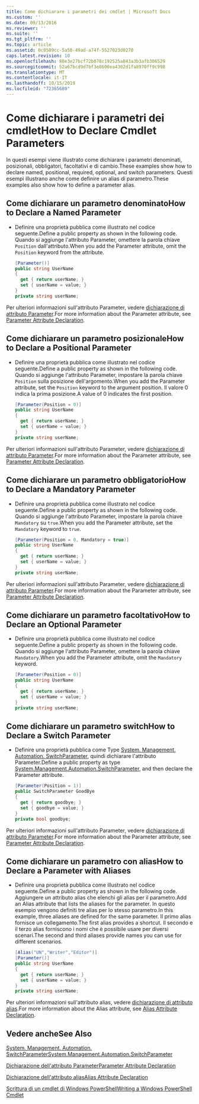 ```yaml
---
title: Come dichiarare i parametri dei cmdlet | Microsoft Docs
ms.custom: ''
ms.date: 09/13/2016
ms.reviewer: ''
ms.suite: ''
ms.tgt_pltfrm: ''
ms.topic: article
ms.assetid: 0c0509cc-5a50-49ad-a74f-5527023d0270
caps.latest.revision: 10
ms.openlocfilehash: 80e3e27bcf72b078c192525a843a3b3afb306529
ms.sourcegitcommit: 52a67bcd9d7bf3e8600ea4302d1fa8970ff9c998
ms.translationtype: MT
ms.contentlocale: it-IT
ms.lasthandoff: 10/15/2019
ms.locfileid: "72365680"
---
```

# <a name="how-to-declare-cmdlet-parameters"></a><span data-ttu-id="40899-102">Come dichiarare i parametri dei cmdlet</span><span class="sxs-lookup"><span data-stu-id="40899-102">How to Declare Cmdlet Parameters</span></span>

<span data-ttu-id="40899-103">In questi esempi viene illustrato come dichiarare i parametri denominati, posizionali, obbligatori, facoltativi e di cambio.</span><span class="sxs-lookup"><span data-stu-id="40899-103">These examples show how to declare named, positional, required, optional, and switch parameters.</span></span> <span data-ttu-id="40899-104">Questi esempi illustrano anche come definire un alias di parametro.</span><span class="sxs-lookup"><span data-stu-id="40899-104">These examples also show how to define a parameter alias.</span></span>

## <a name="how-to-declare-a-named-parameter"></a><span data-ttu-id="40899-105">Come dichiarare un parametro denominato</span><span class="sxs-lookup"><span data-stu-id="40899-105">How to Declare a Named Parameter</span></span>

- <span data-ttu-id="40899-106">Definire una proprietà pubblica come illustrato nel codice seguente.</span><span class="sxs-lookup"><span data-stu-id="40899-106">Define a public property as shown in the following code.</span></span> <span data-ttu-id="40899-107">Quando si aggiunge l'attributo Parameter, omettere la parola chiave `Position` dall'attributo.</span><span class="sxs-lookup"><span data-stu-id="40899-107">When you add the Parameter attribute, omit the `Position` keyword from the attribute.</span></span>

    ```csharp
    [Parameter()]
    public string UserName
    {
      get { return userName; }
      set { userName = value; }
    }
    private string userName;
    ```

<span data-ttu-id="40899-108">Per ulteriori informazioni sull'attributo Parameter, vedere [dichiarazione di attributo Parameter](./parameter-attribute-declaration.md).</span><span class="sxs-lookup"><span data-stu-id="40899-108">For more information about the Parameter attribute, see [Parameter Attribute Declaration](./parameter-attribute-declaration.md).</span></span>

## <a name="how-to-declare-a-positional-parameter"></a><span data-ttu-id="40899-109">Come dichiarare un parametro posizionale</span><span class="sxs-lookup"><span data-stu-id="40899-109">How to Declare a Positional Parameter</span></span>

- <span data-ttu-id="40899-110">Definire una proprietà pubblica come illustrato nel codice seguente.</span><span class="sxs-lookup"><span data-stu-id="40899-110">Define a public property as shown in the following code.</span></span> <span data-ttu-id="40899-111">Quando si aggiunge l'attributo Parameter, impostare la parola chiave `Position` sulla posizione dell'argomento.</span><span class="sxs-lookup"><span data-stu-id="40899-111">When you add the Parameter attribute, set the `Position` keyword to the argument position.</span></span> <span data-ttu-id="40899-112">Il valore 0 indica la prima posizione.</span><span class="sxs-lookup"><span data-stu-id="40899-112">A value of 0 indicates the first position.</span></span>

    ```csharp
    [Parameter(Position = 0)]
    public string UserName
    {
      get { return userName; }
      set { userName = value; }
    }
    private string userName;
    ```

<span data-ttu-id="40899-113">Per ulteriori informazioni sull'attributo Parameter, vedere [dichiarazione di attributo Parameter](./parameter-attribute-declaration.md).</span><span class="sxs-lookup"><span data-stu-id="40899-113">For more information about the Parameter attribute, see [Parameter Attribute Declaration](./parameter-attribute-declaration.md).</span></span>

## <a name="how-to-declare-a-mandatory-parameter"></a><span data-ttu-id="40899-114">Come dichiarare un parametro obbligatorio</span><span class="sxs-lookup"><span data-stu-id="40899-114">How to Declare a Mandatory Parameter</span></span>

- <span data-ttu-id="40899-115">Definire una proprietà pubblica come illustrato nel codice seguente.</span><span class="sxs-lookup"><span data-stu-id="40899-115">Define a public property as shown in the following code.</span></span> <span data-ttu-id="40899-116">Quando si aggiunge l'attributo Parameter, impostare la parola chiave `Mandatory` su `true`.</span><span class="sxs-lookup"><span data-stu-id="40899-116">When you add the Parameter attribute, set the `Mandatory` keyword to `true`.</span></span>

    ```csharp
    [Parameter(Position = 0, Mandatory = true)]
    public string UserName
    {
      get { return userName; }
      set { userName = value; }
    }
    private string userName;
    ```

<span data-ttu-id="40899-117">Per ulteriori informazioni sull'attributo Parameter, vedere [dichiarazione di attributo Parameter](./parameter-attribute-declaration.md).</span><span class="sxs-lookup"><span data-stu-id="40899-117">For more information about the Parameter attribute, see [Parameter Attribute Declaration](./parameter-attribute-declaration.md).</span></span>

## <a name="how-to-declare-an-optional-parameter"></a><span data-ttu-id="40899-118">Come dichiarare un parametro facoltativo</span><span class="sxs-lookup"><span data-stu-id="40899-118">How to Declare an Optional Parameter</span></span>

- <span data-ttu-id="40899-119">Definire una proprietà pubblica come illustrato nel codice seguente.</span><span class="sxs-lookup"><span data-stu-id="40899-119">Define a public property as shown in the following code.</span></span> <span data-ttu-id="40899-120">Quando si aggiunge l'attributo Parameter, omettere la parola chiave `Mandatory`.</span><span class="sxs-lookup"><span data-stu-id="40899-120">When you add the Parameter attribute, omit the `Mandatory` keyword.</span></span>

    ```csharp
    [Parameter(Position = 0)]
    public string UserName
    {
      get { return userName; }
      set { userName = value; }
    }
    private string userName;
    ```

## <a name="how-to-declare-a-switch-parameter"></a><span data-ttu-id="40899-121">Come dichiarare un parametro switch</span><span class="sxs-lookup"><span data-stu-id="40899-121">How to Declare a Switch Parameter</span></span>

- <span data-ttu-id="40899-122">Definire una proprietà pubblica come Type [System. Management. Automation. SwitchParameter](/dotnet/api/System.Management.Automation.SwitchParameter), quindi dichiarare l'attributo Parameter.</span><span class="sxs-lookup"><span data-stu-id="40899-122">Define a public property as type [System.Management.Automation.SwitchParameter](/dotnet/api/System.Management.Automation.SwitchParameter), and then declare the Parameter attribute.</span></span>

    ```csharp
    [Parameter(Position = 1)]
    public SwitchParameter GoodBye
    {
      get { return goodbye; }
      set { goodbye = value; }
    }
    private bool goodbye;
    ```

<span data-ttu-id="40899-123">Per ulteriori informazioni sull'attributo Parameter, vedere [dichiarazione di attributo Parameter](./parameter-attribute-declaration.md).</span><span class="sxs-lookup"><span data-stu-id="40899-123">For more information about the Parameter attribute, see [Parameter Attribute Declaration](./parameter-attribute-declaration.md).</span></span>

## <a name="how-to-declare-a-parameter-with-aliases"></a><span data-ttu-id="40899-124">Come dichiarare un parametro con alias</span><span class="sxs-lookup"><span data-stu-id="40899-124">How to Declare a Parameter with Aliases</span></span>

- <span data-ttu-id="40899-125">Definire una proprietà pubblica come illustrato nel codice seguente.</span><span class="sxs-lookup"><span data-stu-id="40899-125">Define a public property as shown in the following code.</span></span> <span data-ttu-id="40899-126">Aggiungere un attributo alias che elenchi gli alias per il parametro.</span><span class="sxs-lookup"><span data-stu-id="40899-126">Add an Alias attribute that lists the aliases for the parameter.</span></span> <span data-ttu-id="40899-127">In questo esempio vengono definiti tre alias per lo stesso parametro.</span><span class="sxs-lookup"><span data-stu-id="40899-127">In this example, three aliases are defined for the same parameter.</span></span> <span data-ttu-id="40899-128">Il primo alias fornisce un collegamento.</span><span class="sxs-lookup"><span data-stu-id="40899-128">The first alias provides a shortcut.</span></span> <span data-ttu-id="40899-129">Il secondo e il terzo alias forniscono i nomi che è possibile usare per diversi scenari.</span><span class="sxs-lookup"><span data-stu-id="40899-129">The second and third aliases provide names you can use for different scenarios.</span></span>

    ```csharp
    [Alias("UN","Writer","Editor")]
    [Parameter()]
    public string UserName
    {
      get { return userName; }
      set { userName = value; }
    }
    private string userName;
    ```

<span data-ttu-id="40899-130">Per ulteriori informazioni sull'attributo alias, vedere [dichiarazione di attributo alias](./alias-attribute-declaration.md).</span><span class="sxs-lookup"><span data-stu-id="40899-130">For more information about the Alias attribute, see [Alias Attribute Declaration](./alias-attribute-declaration.md).</span></span>

## <a name="see-also"></a><span data-ttu-id="40899-131">Vedere anche</span><span class="sxs-lookup"><span data-stu-id="40899-131">See Also</span></span>

[<span data-ttu-id="40899-132">System. Management. Automation. SwitchParameter</span><span class="sxs-lookup"><span data-stu-id="40899-132">System.Management.Automation.SwitchParameter</span></span>](/dotnet/api/System.Management.Automation.SwitchParameter)

[<span data-ttu-id="40899-133">Dichiarazione dell'attributo Parameter</span><span class="sxs-lookup"><span data-stu-id="40899-133">Parameter Attribute Declaration</span></span>](./parameter-attribute-declaration.md)

[<span data-ttu-id="40899-134">Dichiarazione dell'attributo alias</span><span class="sxs-lookup"><span data-stu-id="40899-134">Alias Attribute Declaration</span></span>](./alias-attribute-declaration.md)

[<span data-ttu-id="40899-135">Scrittura di un cmdlet di Windows PowerShell</span><span class="sxs-lookup"><span data-stu-id="40899-135">Writing a Windows PowerShell Cmdlet</span></span>](./writing-a-windows-powershell-cmdlet.md)
